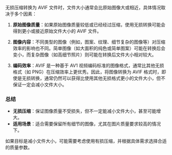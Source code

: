 

无损压缩转换为 AVIF 文件时，文件大小通常会比原始图像大或相近，具体情况取决于多个因素：

1. **原始图像质量**：如果原始图像质量较低或已经经过压缩，使用无损转换可能会得到更小或接近原始文件大小的 AVIF 文件。
  
2. **图像内容**：不同类型的图像（例如，图案、纹理、细节复杂的图像等）对压缩效率的影响也不同。简单图像（如大面积的纯色或简单图案）可能在转换后会变小，而复杂图像（如高细节照片）则可能在转换后文件大小相对较大。

3. **编码效率**：AVIF 是一种基于 AV1 视频编码标准的图像格式，通常比其他无损格式（如 PNG）在压缩效率上更优秀。因此，将图像转换为 AVIF 格式时，即使是无损转换，通常仍然可以获得比使用其他无损格式更小的文件大小，但不保证一定会减小文件大小。

### 总结
- **无损压缩**：保证图像质量不受损失，但不一定能减小文件大小，甚至可能增大。
- **适用场景**：适合需要保留所有细节的图像，尤其在图片质量要求较高的情况下。

如果目标是减小文件大小，可能需要考虑使用有损压缩，并根据具体需求选择合适的质量参数。